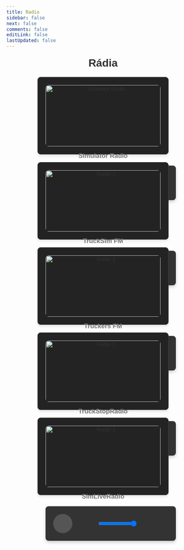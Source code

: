 ```yaml
---
title: Radio
sidebar: false
next: false
comments: false
editLink: false
lastUpdated: false
---
```


# Rádia

<div class="radio-container">
    <!-- Rádio 1 -->
     <div class="radio-card">
        <img src="https://static.mytuner.mobi/media/tvos_radios/5K9k6Xu6s2.jpg" alt="Simulator Radio">
        <h3>Simulator Radio</h3>
        <div class="audio-player">
            <audio id="audio1" preload="auto">
                <source src="https://simulatorradio.stream/stream?t=17066077351706607744877" type="audio/mpeg">
                Váš prohlížeč nepodporuje přehrávání rádia.
            </audio>
            <div class="controls">
                <button id="playPause1"><i class="fas fa-play"></i></button>
                <div class="mute-volume">
                    <button id="mute1"><i class="fas fa-volume-up"></i></button>
                    <div class="volume">
                        <input type="range" id="volume1" min="0" max="1" step="0.01" value="1">
                    </div>
                </div>
            </div>
        </div>
    </div>
    <!-- Rádio 2 -->
    <div class="radio-card">
        <img src="https://static2.mytuner.mobi/media/tvos_radios/2BgjcLahUb.png" alt="Radio 2">
        <h3>TruckSim FM</h3>
        <div class="audio-player">
            <audio id="audio2" preload="auto">
                <source src="https://radio.trucksim.fm:8000/stream" type="audio/mpeg">
                Váš prohlížeč nepodporuje přehrávání rádia.
            </audio>
            <div class="controls">
                <button id="playPause2"><i class="fas fa-play"></i></button>
                <div class="mute-volume">
                    <button id="mute2"><i class="fas fa-volume-up"></i></button>
                    <div class="volume">
                        <input type="range" id="volume2" min="0" max="1" step="0.01" value="1">
                    </div>
                </div>
            </div>
        </div>
    </div>
    <!-- Rádio 3 -->
     <div class="radio-card">
        <img src="https://static2.mytuner.mobi/media/tvos_radios/wvnjbmar3vmu.png" alt="Radio 3">
        <h3>Truckers FM</h3>
        <div class="audio-player">
            <audio id="audio3" preload="auto">
                <source src="https://radio.truckers.fm/" type="audio/mpeg">
                Váš prohlížeč nepodporuje přehrávání rádia.
            </audio>
            <div class="controls">
                <button id="playPause3"><i class="fas fa-play"></i></button>
                <div class="mute-volume">
                    <button id="mute3"><i class="fas fa-volume-up"></i></button>
                    <div class="volume">
                        <input type="range" id="volume3" min="0" max="1" step="0.01" value="1">
                    </div>
                </div>
            </div>
        </div>
    </div>
    <!-- Rádio 4 -->
    <div class="radio-card">
        <img src="https://cdn-profiles.tunein.com/s328253/images/logod.png" alt="Radio 2">
        <h3>TruckStopRadio</h3>
        <div class="audio-player">
            <audio id="audio4" preload="auto">
                <source src="https://oreo.truckstopradio.co.uk/listen/truckstopradio/radio.mp3" type="audio/mpeg">
                Váš prohlížeč nepodporuje přehrávání rádia.
            </audio>
            <div class="controls">
                <button id="playPause4"><i class="fas fa-play"></i></button>
                <div class="mute-volume">
                    <button id="mute4"><i class="fas fa-volume-up"></i></button>
                    <div class="volume">
                        <input type="range" id="volume4" min="0" max="1" step="0.01" value="1">
                    </div>
                </div>
            </div>
        </div>
    </div>
    <!-- Rádio 5 -->
    <div class="radio-card">
        <img src="https://cdn-profiles.tunein.com/s256550/images/logod.png?t=638678835590000000" alt="Radio 2">
        <h3>SimLiveRadio</h3>
        <div class="audio-player">
            <audio id="audio5" preload="auto">
                <source src="https://simliveradio.stream.laut.fm/simliveradio?ref=radiodns" type="audio/mpeg">
                Váš prohlížeč nepodporuje přehrávání rádia.
            </audio>
            <div class="controls">
                <button id="playPause5"><i class="fas fa-play"></i></button>
                <div class="mute-volume">
                    <button id="mute5"><i class="fas fa-volume-up"></i></button>
                    <div class="volume">
                        <input type="range" id="volume5" min="0" max="1" step="0.01" value="1">
                    </div>
                </div>
            </div>
        </div>
    </div>
</div>



<script setup>
import { onMounted } from 'vue';

onMounted(() => {
  // Inicializace přehrávače pro každé rádio
  const radios = document.querySelectorAll('.audio-player');

  radios.forEach((player, index) => {
    const audio = player.querySelector('audio');
    const playPauseButton = player.querySelector(`#playPause${index + 1}`);
    const volumeControl = player.querySelector(`#volume${index + 1}`);
    const muteButton = player.querySelector(`#mute${index + 1}`);

    initializePlayer(audio, playPauseButton, volumeControl, muteButton, index + 1);
  });
});

function initializePlayer(audio, playPauseButton, volumeControl, muteButton, index) {
  // Play/Pause funkce
  playPauseButton.addEventListener('click', () => {
    if (audio.paused) {
      stopAllRadios(index);
      audio.play();
      playPauseButton.innerHTML = '<i class="fas fa-pause"></i>';
    } else {
      audio.pause();
      playPauseButton.innerHTML = '<i class="fas fa-play"></i>';
    }
  });

  // Nastavení hlasitosti
  volumeControl.addEventListener('input', () => {
    audio.volume = volumeControl.value;
  });

  // Mute/Unmute funkce
  muteButton.addEventListener('click', () => {
    audio.muted = !audio.muted;
    muteButton.innerHTML = audio.muted
      ? '<i class="fas fa-volume-mute"></i>'
      : '<i class="fas fa-volume-up"></i>';
  });
}

function stopAllRadios(exceptIndex) {
  const radios = document.querySelectorAll('.audio-player');

  radios.forEach((player, index) => {
    if (index + 1 !== exceptIndex) {
      const audio = player.querySelector('audio');
      const playPauseButton = player.querySelector(`#playPause${index + 1}`);
      if (!audio.paused) {
        audio.pause();
        playPauseButton.innerHTML = '<i class="fas fa-play"></i>';
      }
    }
  });
}
</script>





<style>
    body {
        font-family: Arial, sans-serif;
        /* margin: 0; */
        /* padding: 0; */
        color: #333;
        /* display: flex; */
        /* flex-direction: column; */
        /* align-items: center; */
    }

    h1 {
        text-align: center;
        margin: 20px 0;
        font-size: 2em;
    }

    .radio-container {
        display: flex;
        flex-wrap: wrap;
        justify-content: center;
        gap: 20px;
        margin: 20px;
    }

    .radio-card {
        background-color: #232323;
        border: 1px solid #444;
        border-radius: 8px;
        box-shadow: 0 4px 6px rgba(0, 0, 0, 0.1);
        width: 300px;
        padding: 20px;
        text-align: center;
        transition: transform 0.2s;
    }

    .radio-card:hover {
        transform: scale(1.05);
    }

    .radio-card img {
        width: 100%;
        height: auto;
        border-radius: 8px;
    }

    .radio-card h3 {
        margin: 15px 0 10px;
        font-size: 1.2em;
        color: #777;
    }

    .audio-player {
        width: 100%;
        background-color: #333;
        border-radius: 8px;
        padding: 20px;
        margin-top: 15px;
        box-shadow: 0 4px 8px rgba(0, 0, 0, 0.2);
        color: #fff;
    }

    .audio-player audio {
        display: none;
    }

    .controls {
        display: flex;
        align-items: center;
        /* justify-content: flex-start; */
        gap: 10px;
    }

    .controls button {
        background-color: #555;
        border: none;
        color: white;
        padding: 10px;
        border-radius: 50%;
        cursor: pointer;
        font-size: 1.5em;
        width: 50px;
        height: 50px;
        display: flex;
        align-items: center;
        justify-content: center;
        transition: background-color 0.2s;
    }

    .controls button:hover {
        background-color: #444;
    }

    .controls .volume {
        display: flex;
        align-items: center;
    }

    .controls .volume input {
        width: 100px;
        margin: 0;
    }

    .controls .mute-volume {
    display: flex;
    align-items: center;
    gap: 8px; /* Mezera mezi Mute a Volume */
    margin-left: 10px; /* Posun Mute a Volume doprava */
    }

    .progress-bar {
        width: 100%;
        height: 8px;
        background-color: #444;
        border-radius: 5px;
        position: relative;
        cursor: pointer;
        margin-top: 10px;
    }

    .progress-bar .progress {
        height: 100%;
        width: 0;
        background-color: #f39c12;
        border-radius: 5px;
    }


button {
    font-size: 1.5rem; /* Velikost ikony uvnitř tlačítka */
    padding: 10px;
    background: transparent;
    border: none;
    cursor: pointer;
    color: #fff; /* Barva pro ikony */
}

button i {
    font-size: inherit; /* Zajištění velikosti ikon pro všechny tlačítka */
}

button#mute1,
button#mute2,
button#mute3, 
button#mute4, 
button#mute5 {
    font-size: 1.0rem; /* Stejná velikost pro mute tlačítka */
    background: none;  /* Odstranění pozadí */
    width: 40px;        /* Velikost tlačítka */
    height: 40px;       /* Velikost tlačítka */
    border-radius: 0%; /* Kulatý tvar tlačítka */
    display: flex;
    align-items: center;
    justify-content: center;
    margin-left: 0px;
    position: relative;
    left: 5px; /* Posun doprava */
}

button#mute1 i,
button#mute2 i,
button#mute3 i,
button#mute4 i,
button#mute5 i {
    font-size: inherit; /* Zajištění velikosti ikony */
}

button i.fas {
    font-size: inherit; /* Ujistíme se, že ikony mají stejnou velikost jako ostatní tlačítka */
}

</style>
